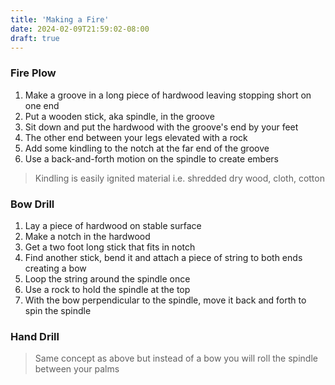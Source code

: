 ```yaml
---
title: 'Making a Fire'
date: 2024-02-09T21:59:02-08:00
draft: true
---
```


### Fire Plow

1. Make a groove in a long piece of hardwood leaving stopping short on one end
2. Put a wooden stick, aka spindle, in the groove 
3. Sit down and put the hardwood with the groove's end by your feet
4. The other end between your legs elevated with a rock
5. Add some kindling to the notch at the far end of the groove
6. Use a back-and-forth motion on the spindle to create embers 

> Kindling is easily ignited material i.e. shredded dry wood, cloth, cotton

### Bow Drill

1. Lay a piece of hardwood on stable surface
2. Make a notch in the hardwood
3. Get a two foot long stick that fits in notch
4. Find another stick, bend it and attach a piece of string to both ends creating a bow
5. Loop the string around the spindle once
6. Use a rock to hold the spindle at the top
7. With the bow perpendicular to the spindle, move it back and forth to spin the spindle

### Hand Drill

> Same concept as above but instead of a bow you will roll the spindle between your palms
